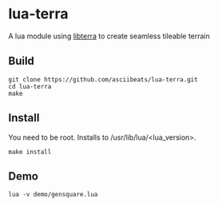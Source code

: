 # lua-terra
A lua module using [libterra](https://github.com/asciibeats/libterra) to create seamless tileable terrain

## Build
```
git clone https://github.com/asciibeats/lua-terra.git
cd lua-terra
make
```

## Install
You need to be root. Installs to /usr/lib/lua/<lua_version>.
```
make install
```

## Demo
```
lua -v demo/gensquare.lua
```
